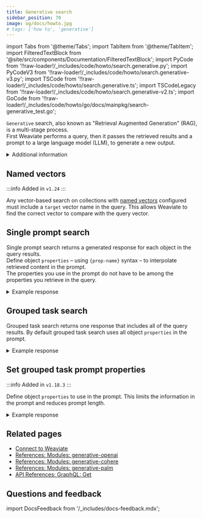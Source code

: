 ```yaml
---
title: Generative search
sidebar_position: 70
image: og/docs/howto.jpg
# tags: ['how to', 'generative']
---
```


import Tabs from '@theme/Tabs';
import TabItem from '@theme/TabItem';
import FilteredTextBlock from '@site/src/components/Documentation/FilteredTextBlock';
import PyCode from '!!raw-loader!/_includes/code/howto/search.generative.py';
import PyCodeV3 from '!!raw-loader!/_includes/code/howto/search.generative-v3.py';
import TSCode from '!!raw-loader!/_includes/code/howto/search.generative.ts';
import TSCodeLegacy from '!!raw-loader!/_includes/code/howto/search.generative-v2.ts';
import GoCode from '!!raw-loader!/_includes/code/howto/go/docs/mainpkg/search-generative_test.go';

`Generative` search, also known as "Retrieval Augmented Generation" (RAG), is a multi-stage process.<br/>
First Weaviate performs a query, then it passes the retrieved results and a prompt to a large language model (LLM), to generate a new output.

<details>
  <summary>
    Additional information
  </summary>

### Configure generative search

1. Configure Weaviate to use a generator module. For details, see the module reference page:

   - [`generative-openai`](../modules/reader-generator-modules/generative-openai.md)
   - [`generative-cohere`](../modules/reader-generator-modules/generative-cohere.md)
   - [`generative-palm`](../modules/reader-generator-modules/generative-palm.md)

 2. Configure the target collection to use the generator module. For details, see schema configuration on the module reference page.
 3. Query your database to retrieve one or more objects.
 4. Use the query results to generate a new result.

    - [`single prompt`](#single-prompt)
    - [`grouped task`](#grouped-task)

</details>

## Named vectors

:::info Added in `v1.24`
:::

Any vector-based search on collections with [named vectors](../config-refs/schema/multi-vector.md) configured must include a `target` vector name in the query. This allows Weaviate to find the correct vector to compare with the query vector.

<Tabs groupId="languages">
  <TabItem value="py" label="Python Client v4">
    <FilteredTextBlock
      text={PyCode}
      startMarker="# NamedVectorNearTextPython"
      endMarker="# END NamedVectorNearTextPython"
      language="python"
    />
  </TabItem>

  <TabItem value="py3" label="Python Client v3">
    <FilteredTextBlock
      text={PyCodeV3}
      startMarker="# NamedVectorNearTextPython"
      endMarker="# END NamedVectorNearTextPython"
      language="python"
    />
  </TabItem>

  <TabItem value="js" label="JS/TS Client v3">
    <FilteredTextBlock
      text={TSCode}
      startMarker="// NamedVectorNearText"
      endMarker="// END NamedVectorNearText"
      language="ts"
    />
  </TabItem>

  <TabItem value="js2" label="JS/TS Client v2">
    <FilteredTextBlock
      text={TSCodeLegacy}
      startMarker="// NamedVectorNearText"
      endMarker="// END NamedVectorNearText"
      language="ts"
    />
  </TabItem>

  <TabItem value="go" label="Go">
    <FilteredTextBlock
      text={GoCode}
      startMarker="// START NamedVectorNearText"
      endMarker="// END NamedVectorNearText"
      language="gonew"
    />
  </TabItem>

  <TabItem value="graphql" label="GraphQL">
    <FilteredTextBlock
      text={PyCodeV3}
      startMarker="# NamedVectorNearTextGraphql"
      endMarker="# END NamedVectorNearTextGraphql"
      language="graphql"
    />
  </TabItem>
</Tabs>

## Single prompt search

Single prompt search returns a generated response for each object in the query results.<br/>
Define object `properties` – using `{prop-name}` syntax – to interpolate retrieved content in the prompt.<br/>
The properties you use in the prompt do not have to be among the properties you retrieve in the query.

<Tabs groupId="languages">
  <TabItem value="py" label="Python Client v4">
    <FilteredTextBlock
      text={PyCode}
      startMarker="# SingleGenerativePropertiesPython"
      endMarker="# END SingleGenerativePropertiesPython"
      language="py"
    />
  </TabItem>

  <TabItem value="py3" label="Python Client v3">
    <FilteredTextBlock
      text={PyCodeV3}
      startMarker="# SingleGenerativePropertiesPython"
      endMarker="# END SingleGenerativePropertiesPython"
      language="py"
    />
  </TabItem>

  <TabItem value="js" label="JS/TS Client v3">
    <FilteredTextBlock
      text={TSCode}
      startMarker="// SingleGenerativeProperties TS"
      endMarker="// END SingleGenerativeProperties TS"
      language="js"
    />
  </TabItem>

  <TabItem value="js2" label="JS/TS Client v2">
    <FilteredTextBlock
      text={TSCodeLegacy}
      startMarker="// SingleGenerativeProperties TS"
      endMarker="// END SingleGenerativeProperties TS"
      language="js"
    />
  </TabItem>

  <TabItem value="go" label="Go">
    <FilteredTextBlock
      text={GoCode}
      startMarker="// START SingleGenerativeProperties"
      endMarker="// END SingleGenerativeProperties"
      language="gonew"
    />
  </TabItem>

  <TabItem value="graphql" label="GraphQL">
    <FilteredTextBlock
      text={PyCodeV3}
      startMarker="# SingleGenerativePropertiesGraphQL"
      endMarker="# END SingleGenerativePropertiesGraphQL"
      language="graphql"
    />
  </TabItem>
</Tabs>

<details>
  <summary>Example response</summary>

The output is like this:

<FilteredTextBlock
  text={PyCodeV3}
  startMarker="# SingleGenerativeProperties Expected Results"
  endMarker="# END SingleGenerativeProperties Expected Results"
  language="json"
/>

</details>

## Grouped task search

Grouped task search returns one response that includes all of the query results. By default grouped task search uses all object `properties` in the prompt.

<Tabs groupId="languages">
  <TabItem value="py" label="Python Client v4">
    <FilteredTextBlock
      text={PyCode}
      startMarker="# GroupedGenerativePython"
      endMarker="# END GroupedGenerativePython"
      language="py"
    />
  </TabItem>

  <TabItem value="py3" label="Python Client v3">
    <FilteredTextBlock
      text={PyCodeV3}
      startMarker="# GroupedGenerativePython"
      endMarker="# END GroupedGenerativePython"
      language="py"
    />
  </TabItem>

  <TabItem value="js" label="JS/TS Client v3">
    <FilteredTextBlock
      text={TSCode}
      startMarker="// GroupedGenerative TS"
      endMarker="// END GroupedGenerative TS"
      language="js"
    />
  </TabItem>

  <TabItem value="js2" label="JS/TS Client v2">
    <FilteredTextBlock
      text={TSCodeLegacy}
      startMarker="// GroupedGenerative TS"
      endMarker="// END GroupedGenerative TS"
      language="js"
    />
  </TabItem>

  <TabItem value="go" label="Go">
    <FilteredTextBlock
      text={GoCode}
      startMarker="// START GroupedGenerative"
      endMarker="// END GroupedGenerative"
      language="gonew"
    />
  </TabItem>

  <TabItem value="graphql" label="GraphQL">
    <FilteredTextBlock
      text={PyCodeV3}
      startMarker="# GroupedGenerativeGraphQL"
      endMarker="# END GroupedGenerativeGraphQL"
      language="graphql"
    />
  </TabItem>
</Tabs>

<details>
  <summary>Example response</summary>

The output is like this:

<FilteredTextBlock
  text={PyCodeV3}
  startMarker="# GroupedGenerative Expected Results"
  endMarker="# END GroupedGenerative Expected Results"
  language="json"
/>

</details>

## Set grouped task prompt properties

:::info Added in `v1.18.3`
:::

Define object `properties` to use in the prompt. This limits the information in the prompt and reduces prompt length.

<Tabs groupId="languages">
  <TabItem value="py" label="Python Client v4">
    <FilteredTextBlock
      text={PyCode}
      startMarker="# GroupedGenerativeProperties Python"
      endMarker="# END GroupedGenerativeProperties Python"
      language="py"
    />
  </TabItem>

  <TabItem value="py3" label="Python Client v3">
    <FilteredTextBlock
      text={PyCodeV3}
      startMarker="# GroupedGenerativeProperties Python"
      endMarker="# END GroupedGenerativeProperties Python"
      language="py"
    />
  </TabItem>

  <TabItem value="js" label="JS/TS Client v3">
    <FilteredTextBlock
      text={TSCode}
      startMarker="// GroupedGenerativeProperties"
      endMarker="// END GroupedGenerativeProperties"
      language="ts"
    />
  </TabItem>

  <TabItem value="js2" label="JS/TS Client v2">
    <FilteredTextBlock
      text={TSCodeLegacy}
      startMarker="// GroupedGenerativeProperties"
      endMarker="// END GroupedGenerativeProperties"
      language="ts"
    />
  </TabItem>

  <TabItem value="go" label="Go">
    <FilteredTextBlock
      text={GoCode}
      startMarker="// START GroupedGenerativeProperties"
      endMarker="// END GroupedGenerativeProperties"
      language="gonew"
    />
  </TabItem>

  <TabItem value="graphql" label="GraphQL">
    <FilteredTextBlock
      text={PyCodeV3}
      startMarker="# GroupedGenerativePropertiesGraphQL"
      endMarker="# END GroupedGenerativePropertiesGraphQL"
      language="graphql"
    />
  </TabItem>
</Tabs>

<details>
  <summary>Example response</summary>

The output is like this:

<FilteredTextBlock
  text={PyCodeV3}
  startMarker="# GroupedGenerativeProperties Expected Results"
  endMarker="# END GroupedGenerativeProperties Expected Results"
  language="json"
/>

</details>

## Related pages

- [Connect to Weaviate](/developers/weaviate/connections/index.mdx)
- [References: Modules: generative-openai](../modules/reader-generator-modules/generative-openai.md)
- [References: Modules: generative-cohere](../modules/reader-generator-modules/generative-cohere.md)
- [References: Modules: generative-palm](../modules/reader-generator-modules/generative-palm.md)
- [API References: GraphQL: Get](../api/graphql/get.md)

## Questions and feedback

import DocsFeedback from '/_includes/docs-feedback.mdx';

<DocsFeedback/>
